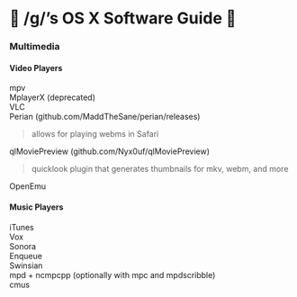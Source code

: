 #  /g/’s OS X Software Guide  

### Multimedia

#### Video Players
mpv  
MplayerX (deprecated)  
VLC  
Perian (github.com/MaddTheSane/perian/releases)
>allows for playing webms in Safari    

qlMoviePreview (github.com/Nyx0uf/qlMoviePreview)
>quicklook plugin that generates thumbnails for mkv, webm, and more    

OpenEmu

#### Music Players
iTunes  
Vox  
Sonora  
Enqueue  
Swinsian  
mpd + ncmpcpp (optionally with mpc and mpdscribble)  
cmus
